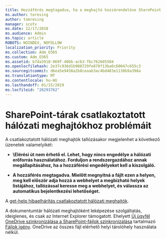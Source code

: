 ```yaml
---
title: Hozzáférés megtagadva, ha a meghajtó hozzárendelése SharePoint
ms.author: toresing
author: tomresing
manager: scotv
ms.date: 12/17/2018
ms.audience: Admin
ms.topic: article
ROBOTS: NOINDEX, NOFOLLOW
localization_priority: Priority
ms.collection: Adm_O365
ms.custom: Adm_O365
ms.assetid: b7da3918-969f-40bb-acb3-fbc762605504
ms.openlocfilehash: 2e37c936d1b908729fe870f13ba6c60047c655c3
ms.sourcegitcommit: d6ea5e9458a2b8ceaab3ac4bd483e1130b9a398a
ms.translationtype: MT
ms.contentlocale: hu-HU
ms.lasthandoff: 01/15/2019
ms.locfileid: "28293762"
---
```

# <a name="fix-problems-with-sharepoint-libraries-mapped-to-network-drives"></a>SharePoint-tárak csatlakoztatott hálózati meghajtókhoz problémáit

A csatlakoztatott hálózati meghajtók tallózásakor megjelenhet a következő üzenetek valamelyikét:
  
- **\\Elérési út nem érhető el. Lehet, hogy nincs engedélye a hálózati erőforrás használatához. Forduljon a rendszergazdához annak megállapításához, ha a hozzáférési engedélyeket kell a kiszolgáló.**
    
- **A hozzáférés megtagadva. Mielőtt megnyitná a fájlt ezen a helyen, meg kell először adja hozzá a webhelyet a megbízható helyek listájához, tallózással keresse meg a webhelyet, és válassza az automatikus bejelentkezési lehetőséget.**
    
A [get-help hibaelhárítás csatlakoztatott hálózati meghajtók](https://support.office.com/article/ef399c67-4578-4c3a-adbe-0b489084eabe.aspx).
  
A dokumentumtár hálózati meghajtóként leképezése szolgáltatás, ideiglenes, és csak az Internet Explorer támogatott. Ehelyett [Új ügyfél OneDrive szinkronizálása a SharePoint-fájlok szinkronizálása](https://support.office.com/article/6de9ede8-5b6e-4503-80b2-6190f3354a88.aspx) tartalmazó [Fájlok igény](https://support.office.com/article/0e6860d3-d9f3-4971-b321-7092438fb38e.aspx). OneDrive az összes fájl elérhető helyi tárolóhely használata nélkül.
  


